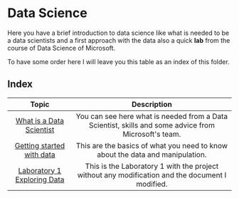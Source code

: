 # Data Science

Here you have a brief introduction to data science like what is needed to be a data scientists and a first approach with the data also a quick **lab** from the course of
Data Science of Microsoft.

To have some order here I will leave you this table as an index of this folder.

## Index

| Topic | Description | 
| :---: | :---: | 
| [What is a Data Scientist](https://github.com/Gomezrbz/Data-Science/blob/master/Introduction%20to%20Data%20Science/1%20What%20are%20Data%20Scientist%20overall.md)    | You can see here what is needed from a Data Scientist, skills and some advice from Microsoft's team. |
| [Getting started with data](https://github.com/Gomezrbz/Data-Science/blob/master/Introduction%20to%20Data%20Science/2%20Getting%20started%20with%20data.md)	| This are the basics of what you need to know about the data and manipulation.  | 
| [Laboratory 1 Exploring Data](https://github.com/Gomezrbz/Data-Science/tree/master/Introduction%20to%20Data%20Science/Lab1_Course_DS)	| This is the Laboratory 1 with the project without any modification and the document I modified. | 